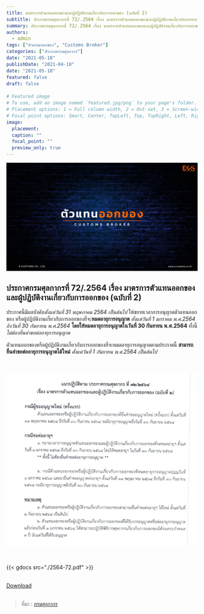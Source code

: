 ```yaml
---
title: มาตรการตัวแทนออกของและผู้ปฏิบัติงานเกี่ยวกับการออกของ (ฉบับที่ 2)
subtitle: ประกาศกรมศุลกากรที่ 72/.2564 เรื่อง มาตรการตัวแทนออกของและผู้ปฏิบัติงานเกี่ยวกับการออกของ (ฉบับที่ 2)
summary: ประกาศกรมศุลกากรที่ 72/.2564 เรื่อง มาตรการตัวแทนออกของและผู้ปฏิบัติงานเกี่ยวกับการออกของ (ฉบับที่ 2)
authors:
  - admin
tags: ["ตัวแทนออกของ", "Customs Broker"]
categories: ["ประกาศกรมศุลกากร"]
date: "2021-05-18"
publishDate: "2021-04-18"
date: "2021-05-18"
featured: false
draft: false

# Featured image
# To use, add an image named `featured.jpg/png` to your page's folder.
# Placement options: 1 = Full column width, 2 = Out-set, 3 = Screen-width
# Focal point options: Smart, Center, TopLeft, Top, TopRight, Left, Right, BottomLeft, Bottom, BottomRight
image:
  placement:
  caption: ""
  focal_point: ""
  preview_only: true
---
```


![](featured.png)

## ประกาศกรมศุลกากรที่ 72/.2564 เรื่อง มาตรการตัวแทนออกของและผู้ปฏิบัติงานเกี่ยวกับการออกของ (ฉบับที่ 2)

ประกาศนี้มีผลบังคับ*ตั้งแต่วันที่ 31 พฤษภาคม 2564 เป็นต้นไป* ให้ขยายเวลาการอนุญาตตัวแทนออกของ หรือผู้ปฏิบัติงานเกี่ยวกับการออกของที่จะ**หมดอายุการอนุญาต** *ตั้งแต่วันที่ 1 มกราคม พ.ศ.2564 ถึงวันที่ 30 กันยายน พ.ศ.2564* **โดยให้หมดอายุการอนุญาตในวันที่ 30 กันยายน พ.ศ.2564** ทั้งนี้ *ไม่ต้องยื่นคำขอต่ออายุการอนุญาต*
 
ตัวแทนออกของหรือผู้ปฏิบัติงานเกี่ยวกับการออกของที่จะหมดอายุการอนุญาตตามประกาศนี้ **สามารถยื่นคำขอต่ออายุการอนุญาตได้ใหม่** *ตั้งแต่วันที่ 1 กันยายน พ.ศ.2564 เป็นต้นไป*


<br>

![](./img-01.jpg)



<br>


{{< gdocs src="./2564-72.pdf" >}}

<br>


<div class="article-tags">
<a class="badge badge-danger" href="./2564-72.pdf" target="_blank" id="download_files_new">Download</a> 
</div>
<br>

> ที่มา : [กรมศุลกากร](https://www.customs.go.th/cont_strc_simple_with_date.php?current_id=14232932404e505f47464b48464b49)
